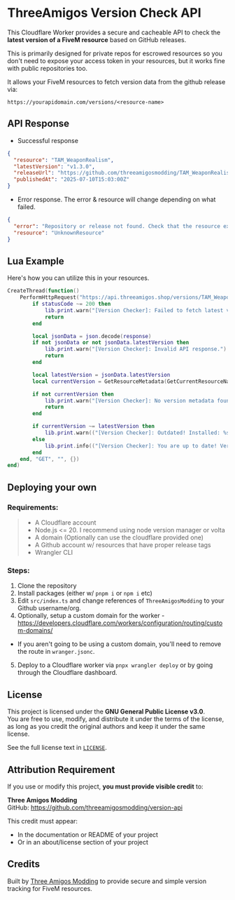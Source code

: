# ThreeAmigos Version Check API

This Cloudflare Worker provides a secure and cacheable API to check the **latest version of a FiveM resource** based on GitHub releases.

This is primarily designed for private repos for escrowed resources so you don't need to expose your access token in your resources, but it works fine with public repositories too.

It allows your FiveM resources to fetch version data from the github release via:

```
https://yourapidomain.com/versions/<resource-name>
```

## API Response

- Successful response
```json
{
  "resource": "TAM_WeaponRealism",
  "latestVersion": "v1.3.0",
  "releaseUrl": "https://github.com/threeamigosmodding/TAM_WeaponRealism/releases/tag/v1.3.0",
  "publishedAt": "2025-07-10T15:03:00Z"
}

```

- Error response. The error & resource will change depending on what failed.
```json
{
  "error": "Repository or release not found. Check that the resource exists and has at least one GitHub release.",
  "resource": "UnknownResource"
}
```


## Lua Example


Here's how you can utilize this in your resources.

```lua
CreateThread(function()
    PerformHttpRequest("https://api.threeamigos.shop/versions/TAM_WeaponRealism", function(statusCode, response, headers)
        if statusCode ~= 200 then
            lib.print.warn("[Version Checker]: Failed to fetch latest version from API.")
            return
        end

        local jsonData = json.decode(response)
        if not jsonData or not jsonData.latestVersion then
            lib.print.warn("[Version Checker]: Invalid API response.")
            return
        end

        local latestVersion = jsonData.latestVersion
        local currentVersion = GetResourceMetadata(GetCurrentResourceName(), "version", 0)

        if not currentVersion then
            lib.print.warn("[Version Checker]: No version metadata found in fxmanifest.")
            return
        end

        if currentVersion ~= latestVersion then
            lib.print.warn(("[Version Checker]: Outdated! Installed: %s, Latest: %s — Download the latest from CFX Portal."):format(currentVersion, latestVersion))
        else
            lib.print.info(("[Version Checker]: You are up to date! Version: %s"):format(currentVersion))
        end
    end, "GET", "", {})
end)
```

## Deploying your own

### Requirements:
> - A Cloudflare account
> - Node.js <= 20. I recommend using node version manager or volta
> - A domain (Optionally can use the cloudflare provided one)
> - A Github account w/ resources that have proper release tags
>  - Wrangler CLI

### Steps:

1. Clone the repository
2. Install packages (either w/ `pnpm i` or `npm i` etc)
3. Edit `src/index.ts` and change references of `ThreeAmigosModding` to your Github username/org. 
4. Optionally, setup a custom domain for the worker - https://developers.cloudflare.com/workers/configuration/routing/custom-domains/
 - If you aren't going to be using a custom domain, you'll need to remove the route in `wranger.jsonc`.
5. Deploy to a Cloudflare worker via `pnpx wrangler deploy` or by going through the Cloudflare dashboard.


## License

This project is licensed under the **GNU General Public License v3.0**.  
You are free to use, modify, and distribute it under the terms of the license,  
as long as you credit the original authors and keep it under the same license.

See the full license text in [`LICENSE`](./LICENSE).

## Attribution Requirement

If you use or modify this project, **you must provide visible credit** to:

**Three Amigos Modding**  
GitHub: https://github.com/threeamigosmodding/version-api

This credit must appear:
- In the documentation or README of your project
- Or in an about/license section of your project

## Credits

Built by [Three Amigos Modding](https://github.com/threeamigosmodding) to provide secure and simple version tracking for FiveM resources.
